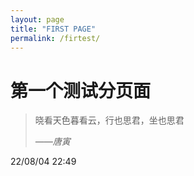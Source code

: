 ```yaml
---
layout: page
title: "FIRST PAGE"
permalink: /firtest/
---
```


# 第一个测试分页面

> 晓看天色暮看云，行也思君，坐也思君
> 
>*——唐寅*

22/08/04 22:49

